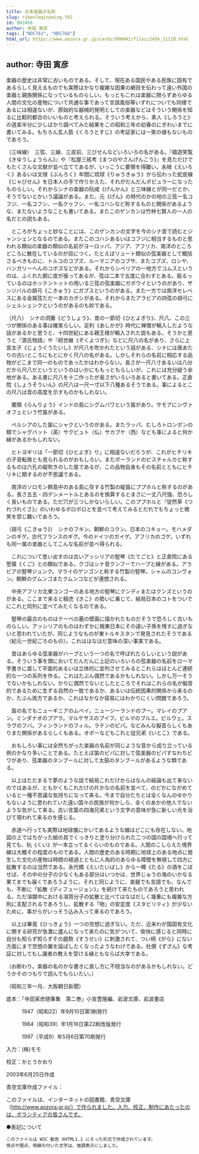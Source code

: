 ```yaml
---
title: 日本楽器の名称
slug: ribenleqinoming-f62
id: 002456
author: 寺田 寅彦
tags: ["NDC763", "NDC768"]
html_url: https://www.aozora.gr.jp/cards/000042/files/2456_11110.html
---
```


## author: 寺田 寅彦

楽器の歴史は非常に古いものである。そして、現在ある国民やある民族に固有であるらしく見えるものでも実際はかなり複雑な因果の網目を伝わって遠い外国の楽器と親族関係になっているものらしい。もっともこれは楽器に限らずあらゆる人間の文化の産物について共通な事であって言語風俗等いずれについても同様であるには相違ないが、原始的な器械的発明としての楽器などはそういう関係を知るに比較的都合のいいものと考えられる。そういう考えから、素人《しろうと》の道楽半分に少しばかり調べてみた結果をこの昭和三年の初春のにぎわいまでに書いてみる。もちろん玄人筋《くろうとすじ》の考証家には一笑の値もないものであろう。

（三味線）　三弦、三線、三皮前、三びせんなどいろいろの名がある。『嬉遊笑覧《きゆうしょうらん》』や『松屋三絃考《まつのやさんげんこう》』を見ただけでもたくさんな文献が並べ立ててあるが、いっこうに要領を得難い。永禄《えいろく》あるいは文禄《ぶんろく》年間に琉球《りゅうきゅう》から伝わった蛇皮線《じゃびせん》を日本人の手で作りかえた、それがだんだんポピュラーになったものらしい。それからシナの楽器の阮咸《げんかん》と三味線とが同一だとか、そうでないとかいう議論がある。また、元《げん》の時代のかの地の三弦一名コフジ、一名コフシ、一名クヮフシ、一名コハシなど称するものと関係があるような、またないようなことも書いてある。またこのゲンカンは竹林七賢人の一人の名だとの説もある。

　ところがちょっと妙なことには、このゲンカンの文字を今のシナ音で読むとジャンシェンとなるのである。またこのコハシあるいはコフジに相当するものと思われる類似の楽器の類似の名前がヨーロッパ、アジア、アフリカ、南洋のところどころに散在しているのが目につく。たとえばリュート類似の弦楽器として概括さるべきものに、トルコのコプズ、ルーマニアのコブサ、またコブズ、ロシヤ、ハンガリーへんのコボズなどがある。それからシベリアの一地方でコムスというのは、ふくれた胴に皮が張ってあるが、弦は二本で五度に合わすとある。振るっているのはホッテントットの用いる三弦の弦楽器にガボウイというのがあり、ザンジバルの胡弓《こきゅう》にガブスというのがある。また一方では南洋セレベスにある金属弦ただ一本のカボシがある。それからまたアラビアの四弦の胡弓にシェルシェンクというのがあるのも妙である。

（尺八）　シナの洞簫《どうしょう》、昔の一節切《ひとよぎり》、尺八、この三つが関係のある事は確実らしい。足利《あしかが》時代に禅僧が輸入したような話があるかと思うと、十四世紀にある親王様が輸入された説もある。そうかと思うと『源氏物語』や『続世継《ぞくよつぎ》』などに尺八の名があり、さらに上宮太子《じょうぐうたいし》が尺八を吹かれたという話がある、シナには唐あたりの古いところにもとにかく尺八の名がある。しかしそれらの名前に相応する品物がどこまで同一のものであったかはわからない。長さが一尺八寸あるいは八分だから尺八だというというのはいかにももっともらしいが、これには充分疑う余地がある。ある書に尺八を十二作ったが長さがいろいろあると書いてある。正倉院《しょうそういん》の尺八は一尺一寸以下八種あるそうである。事によるとこの尺八は音の高度を示すものかもしれない。

　蘭領《らんりょう》インドの島にシグムバワという笛があり。サモアにシヴァオフェという竹笛がある。

　ペルシアのした笛にシャクというのがある。またラッパ、むしろトロンボンの類でシャグバット（英）サクビュト（仏）サカブケ（西）なども事によると何か縁があるかもしれない。

　ヒトヨギリは「一節切《ひとよぎ》り」に相違ないだろうが、これがヒチリキの子音転換とも見られるのがおもしろい。またポーランドのピスチャルカと称するものは六孔の縦吹きのした笛であるが、この品物自身もその名前とともにヒチリキに類するのが不思議である。

　南洋のソロモン群島中のある島に存する竹製の縦笛にププホルと称するのがある。長さ五五・四デシメートルとあるのを換算するとまさに一丈八尺強、恐ろしく長いものである。ただ穴が三つしかないらしい。このププホルと『徒然草《つれづれぐさ》』のいわゆるボロボロとを並べて考えてみるとだれでもちょっと微笑を禁じ難いであろう。

（胡弓《こきゅう》）　シナのフキン。朝鮮のコクン。日本のコキュー。モハメダンのギゲ。古代フランスのギグ。今のドイツのガイゲ。アフリカのゴゲ。いずれも同一属の楽器としてこんな名前が並べ得られる。

　これについて思い出すのは古いアッシリアの竪琴《たてごと》と正倉院にある箜篌《くご》との類似である。クゴはシナ音クンフーでハープと縁がある。アラビアの竪琴ジュンク。マライのゲンゴンと称する竹製の竪琴。シャムのコンヴォン。朝鮮のグムンゴまたクムンコなどが連想される。

　中央アフリカ北東コンゴーのある地方の竪琴にクンディまたはクンズというのがある。ここまで来ると騎虎《きこ》の勢いに乗じて、結局日本のコトをついでにこれと同列に並べてみたくなるのである。

　竪琴の最古のものはテーベの墓の壁画に描かれたものだそうで恐ろしく古いものらしい。アッシリアのものはわずかに極東日本にその遠い子孫を残すに過ぎないと思われていたが、同じようなものが東トルキスタンで発見されたそうである（紀元一世紀ごろのもの）。これははなはだ意味の深い事実である。

　昔はあらゆる弦楽器がハープという一つの名で呼ばれたらしいという説がある。そういう事を頭においてだんだんに上記のいろいろの弦楽器の名前をローマ字書きに直して平面的あるいは立体的に並列させてみるとこれらはほとんど連続的な一つの系列を作る。これはたぶん偶然であるかもしれない。しかし万一そうでないかもしれない。かりに偶然でないとしたところでそれはこれらの名が擬音的であるために生ずる自然の一致であるか、あるいは伝統因果的関係から来るのか、たぶん両方であるか、これはなかなか容易にはわかりにくい問題であろう。

　笛の名でもニューギニアのムベイ。ニュージーランドのプー。マレイのプアン。ミンダナオのプアラ。マルケサスのプイフ。ビルマのプルエ。ピルウェ。スラヴのフバ。フィンランドのフィル。ラテンのピパ。などみんな擬音らしくもありまた関係があるらしくもある。オボーなどもこれと従兄弟《いとこ》である。

　おもしろい事には全然ちがった楽器の名前が同じような音から成り立っている例のかなり多いことである。たとえば笛のピパに対して弦楽器のピパすなわちビワがあり、弦楽器のタンブールに対して太鼓のタンブールがあるような類である。

　以上はただまるで夢のような話で結局これだけからはなんの結論も出て来ないのではあるが、ともかくもこれだけの片かなの名前を並べて、のどかにながめていると一種不思議な気持ちになって来る。今まで自分たちとは全くなんのゆかりもないように思われていた遠い国々の民族が何かしら、全くのあかの他人でないような気がして来る。古い言葉の四海兄弟という文字の意味が急に新しい光を浴びて現われて来るのを感じる。

　赤道へ行っても実際は地球儀にかいてあるような線はどこにも存在しない。地図の上ではちがった絵の具でくっきりと塗り分けられた二つの国の国境へ行って見ても、杭《くい》が一本立ってるくらいのものである。人間のこしらえた境界線は大概その程度のものである。人間の歴史のある時期に地球上のある地点に発生した文化の産物は時間の経過とともに人為的のあらゆる障壁を無視して四方に拡散するのは当然である。永代橋《えいたいばし》から一樽《たる》の酒をこぼせば、その中の分子の少なくもある部分はいつかは、世界じゅうの海のいかなる果てまでも届くであろうように、それと同じように、楽器でも言語でも、なんでも、不断に「拡散《ディフュージョン》」を続けて来たものであろうと思われる。ただ溶媒中における溶質分子の拡散と比べてはなはだしく幾重にも複雑な方則に支配されるであろうし、拡散する「物」の安定度《スタビリティ》が少ないために、事がらがいっそう込み入って来るのであろう。

　以上は畢竟《ひっきょう》一つの空想に過ぎない。ただ、近来わが国固有文化に関する研究が急激に盛んになって来たのに気がついて、愉快に感じると同時に自分も知らず知らずその趨勢《すうせい》に刺激されて、つい柄《がら》にない方面にまで空想の翼を延ばしたくなったようなわけである。杜撰《ずざん》な考証に対してもし識者の教えを受ける縁ともならば大幸である。

（お断わり。楽器の名のかな書きに直し方に不穏当なのがあるかもしれない。どうかそのつもりで読んでもらいたい。）

（昭和三年一月、大阪朝日新聞）













底本：「寺田寅彦随筆集　第二巻」小宮豊隆編、岩波文庫、岩波書店


　　　1947（昭和22）年9月10日第1刷発行

　　　1964（昭和39）年1月16日第22刷改版発行

　　　1997（平成9）年5月6日第70刷発行

入力：(株)モモ

校正：かとうかおり

2003年6月25日作成

青空文庫作成ファイル：

このファイルは、インターネットの図書館、青空文庫（http://www.aozora.gr.jp/）で作られました。入力、校正、制作にあたったのは、ボランティアの皆さんです。











●表記について


	このファイルは W3C 勧告 XHTML1.1 にそった形式で作成されています。
	傍点や圏点、傍線の付いた文字は、強調表示にしました。
